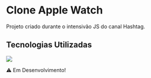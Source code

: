 # Clone Apple Watch
Projeto criado durante o intensivão JS do canal Hashtag.
## Tecnologias Utilizadas

<img src="https://skillicons.dev/icons?i=js" />

⚠️ Em Desenvolvimento!
